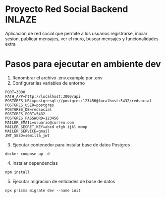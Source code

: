 # Proyecto Red Social Backend INLAZE

Aplicación de red social que permite a los usuarios registrarse, iniciar sesion, publicar mensajes, ver el muro, buscar mensajes y funcionalidades extra

# Pasos para ejecutar en ambiente dev
1. Renombrar el archivo .env.example por .env
2. Configurar las variables de entorno
```
PORT=3000
PATH_APP=http://localhost:3000/api
POSTGRES_URL=postgresql://postgres:123456@localhost:5432/redsocial
POSTGRES_USER=postgres
POSTGRES_DB=redsocial
POSTGRES_PORT=5432
POSTGRES_PASSWORD=123456
MAILER_EMAIL=usuario@correo.com
MAILER_SECRET_KEY=abcd efgh ijkl mnop
MAILER_SERVICE=gmail
JWT_SEED=semilla_jwt
```
3. Ejecutar contenedor para instalar base de datos Postgres
```
docker compose up -d
```
4. Instalar dependencias
```
npm install
```
5. Ejecutar migracion de entidades de base de datos
```
npx prisma migrate dev --name init
```